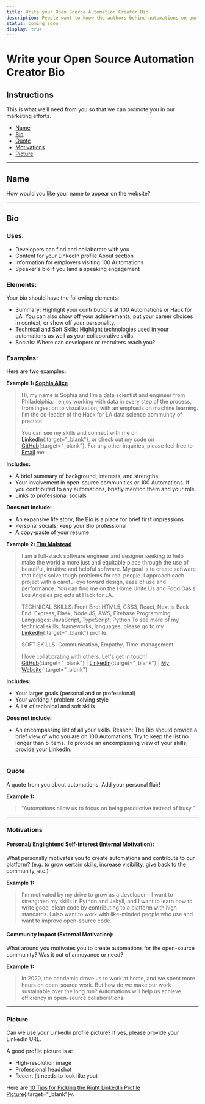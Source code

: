 ```yaml
---
title: Write your Open Source Automation Creator Bio
description: People want to know the authors behind automations on our site. Writing a good bio is easy once you know what to cover.
status: coming soon
display: true
---
```

# Write your Open Source Automation Creator Bio

## Instructions
This is what we’ll need from you so that we can promote you in our marketing efforts.

- [Name](#name)
- [Bio](#bio)
- [Quote](#question)
- [Motivations](#motivations)
- [Picture](#picture)
---

<a name="name"></a>
## Name
How would you like your name to appear on the website?

---
<a name="bio"></a>
##  Bio

### Uses:
- Developers can find and collaborate with you
- Content for your LinkedIn profile About section
- Information for employers visiting 100 Automations
- Speaker's bio if you land a speaking engagement

### Elements:
Your bio should have the following elements:

- Summary: Highlight your contributions at 100 Automations or Hack for LA. You can also show off your achievements, put your career choices in context, or show off your personality.
- Technical and Soft Skills: Highlight technologies used in your automations as well as your collaborative skills.
- Socials: Where can developers or recruiters reach you?

### Examples:
Here are two examples:

**Example 1: [Sophia Alice](https://www.linkedin.com/in/sophia-alice/)**
>Hi, my name is Sophia and I'm a data scientist and engineer from Philadelphia. I enjoy working with data in every step of the process, from ingestion to visualization, with an emphasis on machine learning. I'm the co-leader of the Hack for LA data science community of practice.
>
>You can see my skills and connect with me on [LinkedIn](https://www.linkedin.com/in/sophia-alice/){:target="_blank"}, or check out my code on [GitHub](https://github.com/salice){:target="_blank"}.
>For any other inquiries, please feel free to [Email](mailto:sophiaalice@protonmail.com) me.

**Includes:**
- A brief summary of background, interests, and strengths
- Your involvement in open-source communities or 100 Automations. If you contributed to any automations, briefly mention them and your role.
- Links to professional socials

**Does not include:**
- An expansive life story; the Bio is a place for brief first impressions
- Personal socials; keep your Bio professional
- A copy-paste of your resume


**Example 2: [Tim Malstead](https://www.linkedin.com/in/timmalstead/)**

> I am a full-stack software engineer and designer seeking to help make the world a more just and equitable place through the use of beautiful, intuitive and helpful software. My goal is to create software that helps solve tough problems for real people. I approach each project with a careful eye toward design, ease of use and performance. You can find me on the Home Unite Us and Food Oasis Los Angeles projects at Hack for LA.
> 
> TECHNICAL SKILLS:
> Front End: HTML5, CSS3, React, Next.js
> Back End: Express, Flask, Node.JS, AWS, Firebase
> Programming Languages: JavaScript, TypeScript, Python
>To see more of my technical skills, frameworks, languages, please go to my [LinkedIn](https://www.linkedin.com/in/timmalstead/){:target="_blank"} profile.
>
> SOFT SKILLS:
> Communication, Empathy, Time-management
> 
> I love collaborating with others. Let's get in touch! [GitHub](https://github.com/timmalstead){:target="_blank"} |  [LinkedIn](https://www.linkedin.com/in/timmalstead/){:target="_blank"} | [My Website](https://timmalstead.com/){:target="_blank"}

**Includes:**
- Your larger goals (personal and or professional)
- Your working / problem-solving style
- A list of technical and soft skills

**Does not include:**
- An encompassing list of all your skills.
Reason: The Bio should provide a brief view of who you are on 100 Automations. Try to keep the list no longer than 5 items.  To provide an encompassing view of your skills, provide your LinkedIn.

---
 <a name="quote"></a>
###  Quote 
A quote from you about automations. Add your personal flair!

**Example 1:**

> "Automations allow us to focus on being productive instead of busy.”

---
 <a name="motivations"></a>
### Motivations
#### Personal/ Englightend Self-interest (Internal Motivation): 
What personally motivates you to create automations and contribute to our platform? 
 (e.g. to grow certain skills, increase visibility, give back to the community, etc.)

**Example 1:**

> I'm motivated by my drive to grow as a developer – I want to strengthen my skills in Python and Jekyll, and I want to learn how to write good, clean code by contributing to a platform with high standards. I also want to work with like-minded people who use and want to improve open-source code.

#### Community Impact (External Motivation): 
What around you motivates you to create automations for the open-source community? Was it out of annoyance or need? 

**Example 1:**

> In 2020, the pandemic drove us to work at home, and we spent more hours on open-source work. But how do we make our work sustainable over the long run? Automations will help us achieve efficiency in open-source collaborations.
---
<a name="picture"></a>
###  Picture
Can we use your LinkedIn profile picture? If yes, please provide your LinkedIn URL.

A good profile picture is a:
- High-resolution image 
- Professional headshot
- Recent (it needs to look like you)

Here are [10 Tips for Picking the Right LinkedIn Profile Picture](https://business.linkedin.com/talent-solutions/blog/2014/12/5-tips-for-picking-the-right-linkedin-profile-picture){:target="_blank"}v.

